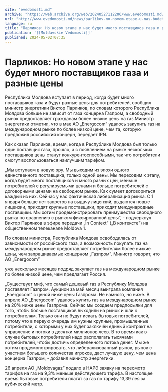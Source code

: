 ```yaml
---
site: "evedomosti.md"
archive: "https://web.archive.org/web/20240527112206/www.evedomosti.md/news/parlikov-no-novom-etape-u-nas-budet-mnogo-postavshikov-gaza"
url: "http://www.evedomosti.md/news/parlikov-no-novom-etape-u-nas-budet-mnogo-postavshikov-gaza"
language: ru
title: "Парликов: Но новом этапе у нас будет много поставщиков газа и разные цены"
publication: '[[Moldavskie Vedomosti]]'
published: 2024-05-02T07:35
---
```


# Парликов: Но новом этапе у нас будет много поставщиков газа и разные цены

Республика Молдова вступает в период, когда будет много поставщиков газа и будут разные цены для потребителей, сообщил министр энергетики Виктор Парликов, по словам которого Республика Молдова больше не зависит от газа концерна Газпром, а свободный рынок предоставляет гражданам более низкие цены на газ.Министр энергетики отметил, что в мае АО „Energocom” удалось закупить газ на международном рынке по более низкой цене, чем та, которую предложил российский концерн, передает IPN.

Как сказал Парликов, время, когда в Республике Молдова был только один поставщик газа, прошло, а с появлением на рынке нескольких поставщиков цены станут конкурентоспособными, так что потребители смогут воспользоваться наилучшим тарифом.

„Мы вступаем в новую эру. Мы выходим из эпохи одного единственного поставщика, только одной цены. Мы переходим к этапу, когда будет много поставщиков и много разных цен, меньше потребителей с регулируемыми ценами и больше потребителей с договорными ценами на свободном рынке. Как сумеет договориться каждый из них. Сейчас у нас фактическая либерализация рынка. С 1 января больше нет запретов на выдачу лицензий, выдаются новые лицензии, приходят крупные поставщики, приходят международные поставщики. Мы хотим продемонстрировать преимущества свободного рынка по сравнению с рынком фиксированной цены”, - подчеркнул Виктор Парликов в эфире передачи „În Context” („В контексте") на общественном телеканале Moldova 1.

По словам министра, Республика Молдова освободилась от зависимости от российского газа, а возможность покупать газ на международном рынке предоставляет потребителям более низкие цены, чем запрашиваемые концерном „Газпром”. Министр говорит, что АО „Energocom”

уже несколько месяцев подряд закупает газ на международном рынке по более низкой цене, чем предлагает Россия.

„Существует миф, что самый дешевый газ в Республику Молдова поставляет Газпром. Аукцион за май месяц выиграла компания „Energocom” с ценой ниже цены Газпрома. Не намного, но ниже. В апреле АО „Energocom” удалось купить газ на международном рынке на 20% ниже цены Газпрома. Сейчас мы создаем предпосылки для того, чтобы больше поставщиков выходили на рынок и шли к потребителям. Только они не будут искать бытовых потребителей, потому что в первую очередь им нужны крупные, промышленные потребители, с которыми у них будет заключён единый контракт на управление и потоки в десятки миллионов леев. В то время как в случае бытовых потребителей надо располагать тысячами потребителей, чтобы достичь определенного потока денег. Мы же хотим продемонстрировать, что либерализованный рынок, рынок с участием большего количества игроков, даст лучшую цену, чем цена концерна Газпром, - добавил министр энергетики.

26 апреля АО „Moldovagaz” подало в НАРЭ заявку на пересмотр тарифов на газ на 9,3% меньше действующего тарифа. В настоящее время бытовые потребители платят за газ по тарифу 13,39 лея за кубический метр.